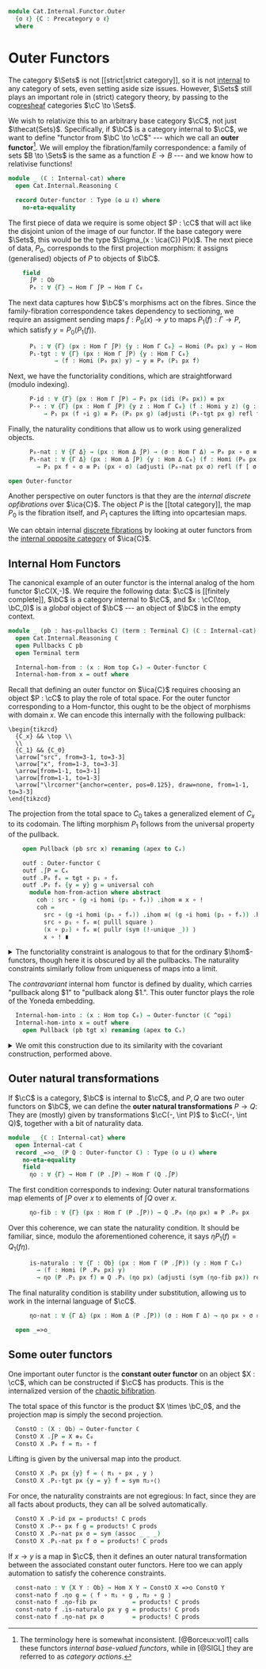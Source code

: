 <!--
```agda
open import Cat.Diagram.Product.Solver
open import Cat.Internal.Opposite
open import Cat.Diagram.Pullback
open import Cat.Diagram.Terminal
open import Cat.Diagram.Product
open import Cat.Prelude

import Cat.Internal.Reasoning
import Cat.Internal.Base
import Cat.Reasoning
```
-->

```agda
module Cat.Internal.Functor.Outer
  {o ℓ} {C : Precategory o ℓ}
  where
```

<!--
```agda
open import Cat.Reasoning C
open import Cat.Internal.Base C
open Internal-hom
```
-->

# Outer Functors

The category $\Sets$ is not [[strict|strict category]], so it is not
[internal] to any category of sets, even setting aside size issues.
However, $\Sets$ still plays an important role in (strict) category
theory, by passing to the co[presheaf] categories $\cC \to \Sets$.

[internal]: Cat.Internal.Base.html
[presheaf]: Cat.Functor.Base.html#presheaf-precategories

We wish to relativize this to an arbitrary base category $\cC$, not just
$\thecat{Sets}$. Specifically, if $\bC$ is a category internal to $\cC$,
we want to define "functor from $\bC \to \cC$" --- which we call an
**outer functor**[^1]. We will employ the fibration/family
correspondence: a family of sets $B \to \Sets$ is the same as a function
$E \to B$ --- and we know how to relativise functions!

[^1]: The terminology here is somewhat inconsistent. [@Borceux:vol1]
calls these functors _internal base-valued functors_, while in [@SIGL]
they are referred to as _category actions_.

```agda
module _ (ℂ : Internal-cat) where
  open Cat.Internal.Reasoning ℂ

  record Outer-functor : Type (o ⊔ ℓ) where
    no-eta-equality
```

The first piece of data we require is some object $P : \cC$ that will
act like the disjoint union of the image of our functor. If the base
category were $\Sets$, this would be the type $\Sigma_(x : \ica{C})
P(x)$. The next piece of data, $P_0$, corresponds to the first
projection morphism: it assigns (generalised) objects of $P$ to objects
of $\bC$.

```agda
    field
      ∫P : Ob
      P₀ : ∀ {Γ} → Hom Γ ∫P → Hom Γ C₀
```

The next data captures how $\bC$'s morphisms act on the fibres. Since
the family-fibration correspondence takes dependency to sectioning, we
require an assigment sending maps $f : P_0(x) \to y$ to maps $P_1(f) :
\Gamma \to P$, which satisfy $y = P_0(P_1(f))$.

```agda
      P₁ : ∀ {Γ} (px : Hom Γ ∫P) {y : Hom Γ C₀} → Homi (P₀ px) y → Hom Γ ∫P
      P₁-tgt : ∀ {Γ} (px : Hom Γ ∫P) {y : Hom Γ C₀}
             → (f : Homi (P₀ px) y) → y ≡ P₀ (P₁ px f)
```

Next, we have the functoriality conditions, which are straightforward
(modulo indexing).

```agda
      P-id : ∀ {Γ} (px : Hom Γ ∫P) → P₁ px (idi (P₀ px)) ≡ px
      P-∘ : ∀ {Γ} (px : Hom Γ ∫P) {y z : Hom Γ C₀} (f : Homi y z) (g : Homi (P₀ px) y)
          → P₁ px (f ∘i g) ≡ P₁ (P₁ px g) (adjusti (P₁-tgt px g) refl f)
```

Finally, the naturality conditions that allow us to work using
generalized objects.

```agda
      P₀-nat : ∀ {Γ Δ} → (px : Hom Δ ∫P) → (σ : Hom Γ Δ) → P₀ px ∘ σ ≡ P₀ (px ∘ σ)
      P₁-nat : ∀ {Γ Δ} (px : Hom Δ ∫P) {y : Hom Δ C₀} (f : Homi (P₀ px) y) (σ : Hom Γ Δ)
        → P₁ px f ∘ σ ≡ P₁ (px ∘ σ) (adjusti (P₀-nat px σ) refl (f [ σ ]))

open Outer-functor
```

Another perspective on outer functors is that they are the _internal
discrete opfibrations_ over $\ica{C}$. The object $P$ is the [[total
category]], the map $P_0$ is the fibration itself, and $P_1$ captures the
lifting into opcartesian maps.

<!-- [TODO: Reed M, 28/04/2023]
Link to the page on discrete opfibrations when it is written!
-->

We can obtain internal [discrete fibrations] by looking at outer
functors from the [internal opposite category] of $\ica{C}$.

[discrete fibrations]: Cat.Displayed.Cartesian.Discrete.html
[internal opposite category]: Cat.Internal.Opposite.html

## Internal Hom Functors

The canonical example of an outer functor is the internal analog of the
hom functor $\cC(X,-)$. We require the following data: $\cC$ is
[[finitely complete]], $\bC$ is a category internal to $\cC$, and $x :
\cC(\top, \bC_0)$ is a _global_ object of $\bC$ --- an object of $\bC$
in the empty context.

```agda
module _ (pb : has-pullbacks C) (term : Terminal C) (ℂ : Internal-cat) where
  open Cat.Internal.Reasoning ℂ
  open Pullbacks C pb
  open Terminal term

  Internal-hom-from : (x : Hom top C₀) → Outer-functor ℂ
  Internal-hom-from x = outf where
```

Recall that defining an outer functor on $\ica{C}$ requires choosing an
object $P : \cC$ to play the role of total space. For the outer functor
corresponding to a Hom-functor, this ought to be the object of morphisms
with domain $x$. We can encode this internally with the following
pullback:

~~~{.quiver}
\begin{tikzcd}
  {C_x} && \top \\
  \\
  {C_1} && {C_0}
  \arrow["src", from=3-1, to=3-3]
  \arrow["x", from=1-3, to=3-3]
  \arrow[from=1-1, to=3-1]
  \arrow[from=1-1, to=1-3]
  \arrow["\lrcorner"{anchor=center, pos=0.125}, draw=none, from=1-1, to=3-3]
\end{tikzcd}
~~~

The projection from the total space to $C_0$ takes a generalized element
of $C_x$ to its codomain. The lifting morphism $P_1$ follows from the
universal property of the pullback.

```agda
    open Pullback (pb src x) renaming (apex to Cₓ)

    outf : Outer-functor ℂ
    outf .∫P = Cₓ
    outf .P₀ fₓ = tgt ∘ p₁ ∘ fₓ
    outf .P₁ fₓ {y = y} g = universal coh
      module hom-from-action where abstract
        coh : src ∘ (g ∘i homi (p₁ ∘ fₓ)) .ihom ≡ x ∘ !
        coh =
          src ∘ (g ∘i homi (p₁ ∘ fₓ)) .ihom ≡⟨ (g ∘i homi (p₁ ∘ fₓ)) .has-src ⟩
          src ∘ p₁ ∘ fₓ ≡⟨ pulll square ⟩
          (x ∘ p₂) ∘ fₓ ≡⟨ pullr (sym (!-unique _)) ⟩
          x ∘ ! ∎
```

<details>
<summary>The functoriality constraint is analogous to that for the
ordinary $\hom$-functors, though here it is obscured by all the
pullbacks. The naturality constraints similarly follow from uniqueness
of maps into a limit.
</summary>

```agda
    outf .P₁-tgt fₓ {y = y} g = tgt-coh where abstract
      tgt-coh : y ≡ tgt ∘ p₁ ∘ universal (hom-from-action.coh fₓ g)
      tgt-coh =
        y                                 ≡˘⟨ (g ∘i homi (p₁ ∘ fₓ)) .has-tgt ⟩
        tgt ∘ (g ∘i homi (p₁ ∘ fₓ)) .ihom ≡˘⟨ ap (tgt ∘_) p₁∘universal ⟩
        tgt ∘ p₁ ∘ universal _            ∎
    outf .P-id fₓ =
      sym $ unique (sym (ap ihom (idli _))) (sym (!-unique _))
    outf .P-∘ fₓ g h = unique
      (p₁∘universal
      ∙ ap ihom (sym $ associ _ _ _)
      ∙ ∘i-ihom
          (sym (ap (src ∘_) p₁∘universal ∙ (h ∘i homi (p₁ ∘ fₓ)) .has-src))
          (sym (ap (tgt ∘_) p₁∘universal ∙ (h ∘i homi (p₁ ∘ fₓ)) .has-tgt))
          refl refl (sym p₁∘universal))
      p₂∘universal
    outf .P₀-nat fₓ σ = sym (assoc _ _ _) ∙ ap (tgt ∘_) (sym (assoc _ _ _))
    outf .P₁-nat fₓ g σ = unique
      (pulll p₁∘universal
        ∙ ap ihom (∘i-nat g (homi (p₁ ∘ fₓ)) σ)
        ∙ ∘i-ihom
            (sym (assoc _ _ _) ∙ ap (src ∘_) (sym (assoc _ _ _)))
            (sym (assoc _ _ _) ∙ ap (tgt ∘_) (sym (assoc _ _ _)))
            refl refl (sym (assoc _ _ _)))
      (sym (!-unique _))
```
</details>

The _contravariant_ internal $\hom$ functor is defined by duality, which
carries "pullback along $\$1$" to "pullback along $\$1$.".
This outer functor plays the role of the Yoneda embedding.

```agda
  Internal-hom-into : (x : Hom top C₀) → Outer-functor (ℂ ^opi)
  Internal-hom-into x = outf where
    open Pullback (pb tgt x) renaming (apex to Cₓ)
```

<details>
<summary>We omit this construction due to its similarity with the
covariant construction, performed above.
</summary>

```agda
    outf : Outer-functor (ℂ ^opi)
    outf .∫P = Cₓ
    outf .P₀ fₓ = src ∘ p₁ ∘ fₓ
    outf .P₁ fₓ g = universal coh
      module hom-into-action where abstract
        coh : tgt ∘ (homi (p₁ ∘ fₓ) ∘i op-ihom g) .ihom ≡ x ∘ !
        coh =
          tgt ∘ (homi (p₁ ∘ fₓ) ∘i op-ihom g) .ihom ≡⟨ (homi (p₁ ∘ fₓ) ∘i op-ihom g) .has-tgt ⟩
          tgt ∘ p₁ ∘ fₓ ≡⟨ pulll square ⟩
          (x ∘ p₂) ∘ fₓ ≡⟨ pullr (sym (!-unique _)) ⟩
          x ∘ ! ∎
    outf .P₁-tgt fₓ {y} g = src-coh where abstract
      src-coh : y ≡ src ∘ p₁ ∘ universal (hom-into-action.coh fₓ g)
      src-coh =
        sym (ap (src ∘_) p₁∘universal
        ∙ (homi (p₁ ∘ fₓ) ∘i op-ihom g) .has-src)
    outf .P-id fₓ =
      sym $ unique (sym (ap ihom (idri _))) (sym (!-unique _))
    outf .P-∘ fₓ g h =
      unique
        (p₁∘universal
         ∙ ap ihom (associ _ _ _)
         ∙ ∘i-ihom refl
             (sym (ap (src ∘_) p₁∘universal ∙ (homi (p₁ ∘ fₓ) ∘i op-ihom h) .has-src))
             (sym (ap (tgt ∘_) p₁∘universal ∙ (homi (p₁ ∘ fₓ) ∘i op-ihom h) .has-tgt))
             (sym p₁∘universal) refl)
        p₂∘universal
    outf .P₀-nat fₓ σ =
      sym (assoc _ _ _)
      ∙ ap (src ∘_) (sym (assoc _ _ _))
    outf .P₁-nat fₓ g σ =
      unique
        (pulll p₁∘universal
        ∙ ap ihom (∘i-nat _ _ _)
        ∙ ∘i-ihom refl
             (sym (assoc _ _ _) ∙ ap (src ∘_) (sym (assoc _ _ _)))
             (sym (assoc _ _ _) ∙ ap (tgt ∘_) (sym (assoc _ _ _)))
             (sym (assoc _ _ _)) refl)
        (sym (!-unique _))
```
</details>

## Outer natural transformations

If $\cC$ is a category, $\bC$ is internal to $\cC$, and $P, Q$ are two
outer functors on $\bC$, we can define the **outer natural
transformations** $P \to Q$: They are (mostly) given by transformations
$\cC(-, \int P)$ to $\cC(-, \int Q)$, together with a bit of naturality
data.

```agda
module _ {ℂ : Internal-cat} where
  open Internal-cat ℂ
  record _=>o_ (P Q : Outer-functor ℂ) : Type (o ⊔ ℓ) where
    no-eta-equality
    field
      ηo : ∀ {Γ} → Hom Γ (P .∫P) → Hom Γ (Q .∫P)
```

The first condition corresponds to indexing: Outer natural
transformations map elements of $\int P$ over $x$ to elements of $\int
Q$ over $x$.

```agda
      ηo-fib : ∀ {Γ} (px : Hom Γ (P .∫P)) → Q .P₀ (ηo px) ≡ P .P₀ px
```

Over this coherence, we can state the naturality condition. It should be
familiar, since, modulo the aforementioned coherence, it says
$\eta P_1(f) = Q_1(f\eta)$.

```agda
      is-naturalo : ∀ {Γ : Ob} (px : Hom Γ (P .∫P)) (y : Hom Γ C₀)
        → (f : Homi (P .P₀ px) y)
        → ηo (P .P₁ px f) ≡ Q .P₁ (ηo px) (adjusti (sym (ηo-fib px)) refl f)
```

The final naturality condition is stability under substitution, allowing
us to work in the internal language of $\cC$.

```agda
      ηo-nat : ∀ {Γ Δ} (px : Hom Δ (P .∫P)) (σ : Hom Γ Δ) → ηo px ∘ σ ≡ ηo (px ∘ σ)

  open _=>o_
```

<!--
```agda
  Outer-nat-path
    : ∀ {F G : Outer-functor ℂ} {α β : F =>o G}
    → (∀ {Γ} (px : Hom Γ (F .∫P)) → α .ηo px ≡ β .ηo px)
    → α ≡ β
  Outer-nat-path p i .ηo px = p px i
  Outer-nat-path {G = G} {α = α} {β = β} p i .ηo-fib px =
    is-prop→pathp (λ i → Hom-set _ _ (G .P₀ (p px i)) _)
      (α .ηo-fib px)
      (β .ηo-fib px) i
  Outer-nat-path {F = F} {G = G} {α = α} {β = β} p i .is-naturalo px y f j =
    is-set→squarep (λ i j → Hom-set _ _)
      (p (F .P₁ px f))
      (α .is-naturalo px y f)
      (β .is-naturalo px y f)
      (λ i → G .P₁ (p px i)
        (adjusti (sym (Outer-nat-path {α = α} {β = β} p i .ηo-fib px)) refl f))
      i j
  Outer-nat-path {α = α} {β = β} p i .ηo-nat px σ =
    is-prop→pathp (λ i → Hom-set _ _ (p px i ∘ σ) (p (px ∘ σ) i))
      (α .ηo-nat px σ)
      (β .ηo-nat px σ) i

  private unquoteDecl nat-eqv = declare-record-iso nat-eqv (quote _=>o_)

  Outer-nat-is-set
    : ∀ {F G : Outer-functor ℂ} → is-set (F =>o G)
  Outer-nat-is-set = Iso→is-hlevel 2 nat-eqv hlevel!

instance
  H-Level-Outer-nat
    : ∀ {ℂ : Internal-cat} {F G : Outer-functor ℂ} {n}
    → H-Level (F =>o G) (2 + n)
  H-Level-Outer-nat = basic-instance 2 Outer-nat-is-set
```
-->

## Some outer functors

One important outer functor is the **constant outer functor** on an
object $X : \cC$, which can be constructed if $\cC$ has products. This
is the internalized version of the [chaotic bifibration].

[chaotic bifibration]: Cat.Displayed.Instances.Chaotic.html

<!--
```agda
module _ (prods : has-products C) {ℂ : Internal-cat} where
  open Binary-products C prods
  open Internal-cat ℂ
  open _=>o_
```
-->

The total space of this functor is the product $X \times \bC_0$, and the
projection map is simply the second projection.

```agda
  ConstO : (X : Ob) → Outer-functor ℂ
  ConstO X .∫P = X ⊗₀ C₀
  ConstO X .P₀ f = π₂ ∘ f
```

Lifting is given by the universal map into the product.

```agda
  ConstO X .P₁ px {y} f = ⟨ π₁ ∘ px , y ⟩
  ConstO X .P₁-tgt px {y = y} f = sym π₂∘⟨⟩
```


For once, the naturality constraints are not egregious: In fact, since
they are all facts about products, they can all be solved automatically.

```agda
  ConstO X .P-id px = products! C prods
  ConstO X .P-∘ px f g = products! C prods
  ConstO X .P₀-nat px σ = sym (assoc _ _ _)
  ConstO X .P₁-nat px f σ = products! C prods
```
</details>

If $x \to y$ is a map in $\cC$, then it defines an outer natural
transformation between the associated constant outer functors. Here too
we can apply automation to satisfy the coherence constraints.

```agda
  const-nato : ∀ {X Y : Ob} → Hom X Y → ConstO X =>o ConstO Y
  const-nato f .ηo g = ⟨ f ∘ π₁ ∘ g , π₂ ∘ g ⟩
  const-nato f .ηo-fib px          = products! C prods
  const-nato f .is-naturalo px y g = products! C prods
  const-nato f .ηo-nat px σ        = products! C prods
```
